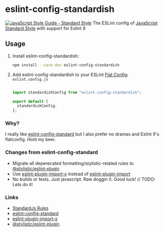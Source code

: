 # eslint-config-standardish
[![JavaScript Style Guide - Standard Style](https://cdn.rawgit.com/standard/standard/master/badge.svg)](http://standardjs.com)
The ESLint config of [JavaScript Standard Style](http://standardjs.com) with support for Eslint 9

## Usage
1. Install eslint-config-standardish:
    ```bash
    npm install --save-dev eslint-config-standardish
    ```

2. Add eslint-config-standardish to your ESLint [Flat Config](https://eslint.org/docs/latest/use/configure/configuration-files).
     `eslint.config.js`
     ```js
     
     import standardishConfig from "eslint-config-standardish";

     export default [
       standardishConfig,
     ];
     ```


### Why?
I really like [eslint-config-standard](https://github.com/standard/eslint-config-standard) but I also prefer no dramas and Eslint 9's flatconfig. Hold my beer.

### Changes from eslint-config-standard
- Migrate all deperecated formatting/stylistic-related rules to [@stylistic/eslint-plugin](https://eslint.style/packages/default)
- Use [eslint-plugin-import-x](https://github.com/un-ts/eslint-plugin-import-x) instead of [eslint-plugin-import](https://github.com/import-js/eslint-plugin-import) 
- No builds or tests. Just javascript. Raw doggin it. Good luck! // TODO: Lets do it!



### Links
- [StandardJs Rules](https://standardjs.com/rules)
- [eslint-config-standard](https://github.com/standard/eslint-config-standard)
- [eslint-plugin-import-x](https://github.com/un-ts/eslint-plugin-import-x) 
- [@stylistic/eslint-plugin](https://eslint.style/packages/default)